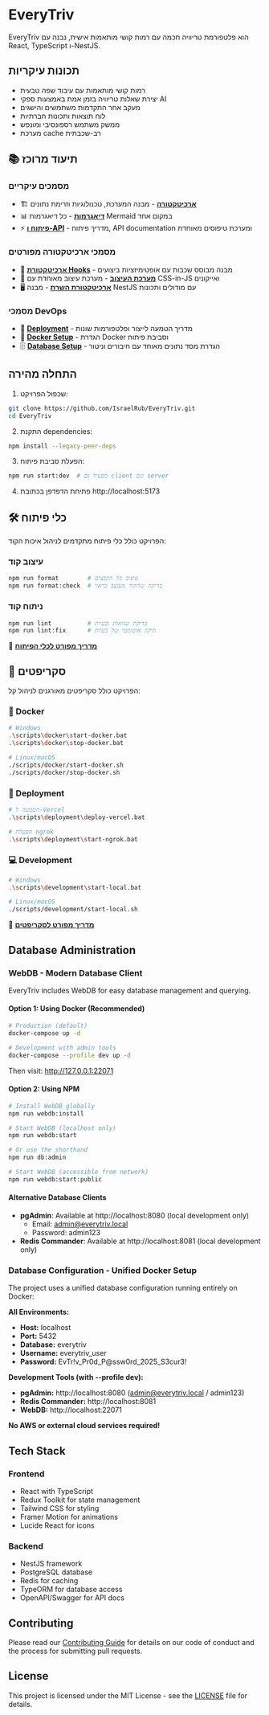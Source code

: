 # EveryTriv

EveryTriv הוא פלטפורמת טריוויה חכמה עם רמות קושי מותאמות אישית, נבנה עם React, TypeScript ו-NestJS.

## תכונות עיקריות

- רמות קושי מותאמות עם עיבוד שפה טבעית
- יצירת שאלות טריוויה בזמן אמת באמצעות ספקי AI
- מעקב אחר התקדמות משתמשים והישגים
- לוח תוצאות ותכונות חברתיות
- ממשק משתמש רספונסיבי ומונפש
- מערכת cache רב-שכבתית

## 📚 תיעוד מרוכז

### מסמכים עיקריים
- 🏗️ **[ארכיטקטורה](docs/ARCHITECTURE.md)** - מבנה המערכת, טכנולוגיות וזרימת נתונים
- 📊 **[דיאגרמות](docs/DIAGRAMS.md)** - כל דיאגרמות Mermaid במקום אחד  
- ⚡ **[פיתוח ו-API](docs/DEVELOPMENT.md)** - מדריך פיתוח, API documentation ומערכת טיפוסים מאוחדת

### מסמכי ארכיטקטורה מפורטים
- 🔧 **[ארכיטקטורת Hooks](docs/HOOKS_ARCHITECTURE.md)** - מבנה מבוסס שכבות עם אופטימיזציות ביצועים
- 🎨 **[מערכת העיצוב](docs/DESIGN_SYSTEM.md)** - מערכת עיצוב מאוחדת עם CSS-in-JS ואייקונים
- 🖥️ **[ארכיטקטורת השרת](docs/SERVER_ARCHITECTURE.md)** - מבנה NestJS עם מודולים ותכונות

### מסמכי DevOps
- 🚀 **[Deployment](docs/deployment.md)** - מדריך הטמעה לייצור ופלטפורמות שונות
- 🐳 **[Docker Setup](docs/DOCKER_SETUP.md)** - הגדרת Docker וסביבת פיתוח
- 🗄️ **[Database Setup](docs/UNIFIED_DATABASE_SETUP.md)** - הגדרת מסד נתונים מאוחד עם חיבורים וניטור

## התחלה מהירה

1. שכפול הפרויקט:
```bash
git clone https://github.com/IsraelRub/EveryTriv.git
cd EveryTriv
```

2. התקנת dependencies:
```bash
npm install --legacy-peer-deps
```

3. הפעלת סביבת פיתוח:
```bash
npm run start:dev  # מפעיל גם client וגם server
```

4. פתיחת הדפדפן בכתובת http://localhost:5173

## 🛠️ כלי פיתוח

הפרויקט כולל כלי פיתוח מתקדמים לניהול איכות הקוד:

### עיצוב קוד
```bash
npm run format        # עיצוב כל הקבצים
npm run format:check  # בדיקה שהקוד מעוצב כראוי
```

### ניתוח קוד
```bash
npm run lint          # בדיקת שגיאות ובעיות
npm run lint:fix      # תיקון אוטומטי של בעיות
```

📖 **[מדריך מפורט לכלי הפיתוח](docs/DEVELOPMENT_TOOLS.md)**

## 📜 סקריפטים

הפרויקט כולל סקריפטים מאורגנים לניהול קל:

### 🐳 Docker
```bash
# Windows
.\scripts\docker\start-docker.bat
.\scripts\docker\stop-docker.bat

# Linux/macOS
./scripts/docker/start-docker.sh
./scripts/docker/stop-docker.sh
```

### 🚀 Deployment
```bash
# הטמעה ל-Vercel
.\scripts\deployment\deploy-vercel.bat

# הפעלת ngrok
.\scripts\deployment\start-ngrok.bat
```

### 💻 Development
```bash
# Windows
.\scripts\development\start-local.bat

# Linux/macOS
./scripts/development/start-local.sh
```

📖 **[מדריך מפורט לסקריפטים](scripts/README.md)**

## Database Administration

### WebDB - Modern Database Client

EveryTriv includes WebDB for easy database management and querying.

#### Option 1: Using Docker (Recommended)
```bash
# Production (default)
docker-compose up -d

# Development with admin tools
docker-compose --profile dev up -d
```
Then visit: http://127.0.0.1:22071

#### Option 2: Using NPM
```bash
# Install WebDB globally
npm run webdb:install

# Start WebDB (localhost only)
npm run webdb:start

# Or use the shorthand
npm run db:admin

# Start WebDB (accessible from network)
npm run webdb:start:public
```

#### Alternative Database Clients
- **pgAdmin**: Available at http://localhost:8080 (local development only)
  - Email: admin@everytriv.local
  - Password: admin123
- **Redis Commander**: Available at http://localhost:8081 (local development only)

### Database Configuration - Unified Docker Setup

The project uses a unified database configuration running entirely on Docker:

**All Environments:**
- **Host:** localhost
- **Port:** 5432
- **Database:** everytriv
- **Username:** everytriv_user
- **Password:** EvTr!v_Pr0d_P@ssw0rd_2025_S3cur3!

**Development Tools (with --profile dev):**
- **pgAdmin:** http://localhost:8080 (admin@everytriv.local / admin123)
- **Redis Commander:** http://localhost:8081
- **WebDB:** http://localhost:22071

**No AWS or external cloud services required!**

## Tech Stack

### Frontend
- React with TypeScript
- Redux Toolkit for state management
- Tailwind CSS for styling
- Framer Motion for animations
- Lucide React for icons

### Backend
- NestJS framework
- PostgreSQL database
- Redis for caching
- TypeORM for database access
- OpenAPI/Swagger for API docs

## Contributing

Please read our [Contributing Guide](docs/contributing.md) for details on our code of conduct and the process for submitting pull requests.

## License

This project is licensed under the MIT License - see the [LICENSE](LICENSE) file for details.